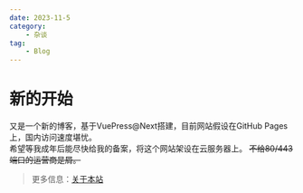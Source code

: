 ```yaml
---
date: 2023-11-5
category:
    - 杂谈
tag:
    - Blog
---
```

# 新的开始
又是一个新的博客，基于VuePress@Next搭建，目前网站假设在GitHub Pages上，国内访问速度堪忧。  
希望等我成年后能尽快给我的备案，将这个网站架设在云服务器上。 ~~不给80/443端口的运营商是屑。~~
> 更多信息：[关于本站](/about)